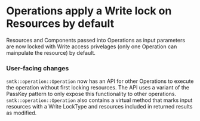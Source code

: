 # Operations apply a Write lock on Resources by default

Resources and Components passed into Operations as input parameters
are now locked with Write access privelages (only one Operation can
mainpulate the resource) by default.

### User-facing changes

`smtk::operation::Operation` now has an API for other Operations to
execute the operation without first locking resources. The API uses a
variant of the PassKey pattern to only expose this functionality to
other operations. `smtk::operation::Operation` also contains a virtual
method that marks input resources with a Write LockType and resources
included in returned results as modified.
